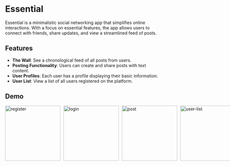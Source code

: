 # Essential

Essential is a minimalistic social networking app that simplifies online interactions. With a focus on essential features, the app allows users to connect with friends, share updates, and view a streamlined feed of posts.

## Features
- **The Wall**: See a chronological feed of all posts from users.
- **Posting Functionality**: Users can create and share posts with text content.
- **User Profiles**: Each user has a profile displaying their basic information.
- **User List**: View a list of all users registered on the platform.

## Demo

<div style="display: flex; flex-direction: row;">
    <img src="https://github.com/brandonxu360/essential_social_app/assets/76601710/b48b129a-a057-4acc-bd84-88a19046ac0e" alt="register" style="margin-right: 10px;" width="180" height="auto">
    <img src="https://github.com/brandonxu360/essential_social_app/assets/76601710/70b27cc3-7f2d-4944-84f7-7ff241de8caa" alt="login" style="margin-right: 10px;" width="180" height="auto">
    <img src="https://github.com/brandonxu360/essential_social_app/assets/76601710/cababddb-f2f4-4b01-907e-218fb1125a55" alt="post" style="margin-right: 10px;" width="180" height="auto">
    <img src="https://github.com/brandonxu360/essential_social_app/assets/76601710/10be25d8-0a04-4b95-9f48-b8827f14805a" alt="user-list" width="180" height="auto">
</div>
